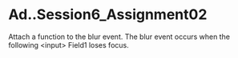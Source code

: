 # Ad..Session6_Assignment02
Attach a function to the blur event. The blur event occurs when the following &lt;input> Field1 loses focus.
